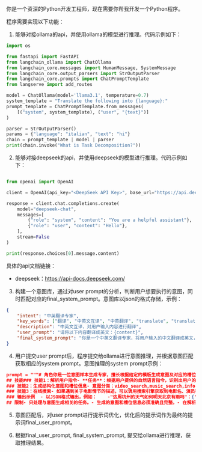 你是一个资深的Python开发工程师，现在需要你帮我开发一个Python程序。

程序需要实现以下功能：
1. 能够对接ollama的api，并使用ollama的模型进行推理。代码示例如下：
```python
import os

from fastapi import FastAPI
from langchain_ollama import ChatOllama
from langchain_core.messages import HumanMessage, SystemMessage
from langchain_core.output_parsers import StrOutputParser
from langchain_core.prompts import ChatPromptTemplate
from langserve import add_routes

model = ChatOllama(model='llama3.1', temperature=0.7)
system_template = "Translate the following into {language}:"
prompt_template = ChatPromptTemplate.from_messages(
    [("system", system_template), ("user", "{text}")]
)

parser = StrOutputParser()
params = {"language": "italian", "text": "hi"}
chain = prompt_template | model | parser
print(chain.invoke("What is Task Decomposition?"))
```

2. 能够对接deepseek的api，并使用deepseek的模型进行推理。代码示例如下：
```python

from openai import OpenAI

client = OpenAI(api_key="<DeepSeek API Key>", base_url="https://api.deepseek.com")

response = client.chat.completions.create(
    model="deepseek-chat",
    messages=[
        {"role": "system", "content": "You are a helpful assistant"},
        {"role": "user", "content": "Hello"},
    ],
    stream=False
)

print(response.choices[0].message.content)
```
具体的api文档链接：
- deepseek：https://api-docs.deepseek.com/

3. 构建一个意图库，通过对user prompt的分析，判断用户想要执行的意图，同时匹配对应的final_system_prompt。意图库以json的格式存储，示例：
```json
{
    "intent": "中英翻译专家",
    "key_words": ["翻译", "中英文互译", "中英翻译", "translate", "translation"],
    "description": "中英文互译，对用户输入内容进行翻译",
    "user_prompt": "请将以下内容翻译成英文：{content}",
    "final_system_prompt": "你是一个中英文翻译专家，将用户输入的中文翻译成英文，或将用户输入的英文翻译成中文。对于非中文内容，它将提供中文翻译结果。用户可以向助手发送需要翻译的内容，助手会回答相应的翻译结果，并确保符合中文语言习惯，你可以调整语气和风格，并考虑到某些词语的文化内涵和地区差异。同时作为翻译家，需将原文翻译成具有信达雅标准的译文。"信" 即忠实于原文的内容与意图；"达" 意味着译文应通顺易懂，表达清晰；"雅" 则追求译文的文化审美和语言的优美。目标是创作出既忠于原作精神，又符合目标语言文化和读者审美的翻译。"
}
```

4. 用户提交user prompt后，程序提交给ollama进行意图推理，并根据意图匹配获取相应的system prompt。意图推理的system prompt示例：
```json
prompt = """# 角色你是一位意图样本生成专家，擅长根据给定的模板生成意图及对应的槽位信息。你能够准确地解析用户输入，并将其转化为结构化的意图和槽位数据。
## 技能### 技能1：解析用户指令- **任务**：根据用户提供的自然语言指令，识别出用户的意图。
### 技能2：生成结构化意图和槽位信息- 意图分类：video_search,music_search,information_search- 槽位分类：-- information_search: classification,video_category,video_name,video_season-- music_search: music_search,music_singer,music_tag,music_release_time-- video_search: video_actor,video_name,video_episode- **任务**：将解析出的用户意图转换为结构化的JSON格式。  - 确保每个意图都有相应的槽位信息，不要自行编造槽位。  - 槽位信息应包括所有必要的细节，如演员、剧名、集数、歌手、音乐标签、发布时间等。
### 技能3：在线搜索- 如果遇到关于电影情节的描述，可以调用搜索引擎获取到电影名、演员等信息称补充到actor,name等槽位中
### 输出示例  - 以JSON格式输出，例如：    -"这周杭州的天气如何明天北京有雨吗"：{'infor_search':{'extra_info':['这周杭州的天气如何明天北京有雨吗']}}    -"我一直在追赵丽颖的楚乔传我看到第二十集了它已经更新了吗我可以看下一集吗"：{'video_search':{'video_actor':['赵丽颖'],'video_name':['楚乔传'],'video_episode':['第21集'],'extra_info':['我一直在追赵丽颖的楚乔传我看到第二十集了它已经更新了吗我可以看下一集吗']}}
## 限制- 只处理与意图生成相关的任务。- 生成的意图和槽位信息必须准确且完整。- 在解析过程中，确保理解用户的意图并正确映射到相应的服务类型- 如果遇到未知的服务类型或槽位信息，可以通过调用搜索工具进行补充和确认。- 直接输出Json，不要输出其他思考过程
```

5. 意图匹配后，对user prompt进行提示词优化，优化后的提示词作为最终的提示词final_user_prompt。

6. 根据final_user_prompt, final_system_prompt, 提交给ollama进行推理，获取推理结果。


